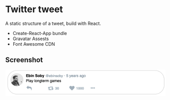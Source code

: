 # Twitter tweet

A static structure of a tweet, build with React.

*   Create-React-App bundle
*   Gravatar Assests
*   Font Awesome CDN

## Screenshot

![StartupScreen](/Screenshots/Tweet.png?raw=true "Tweet")